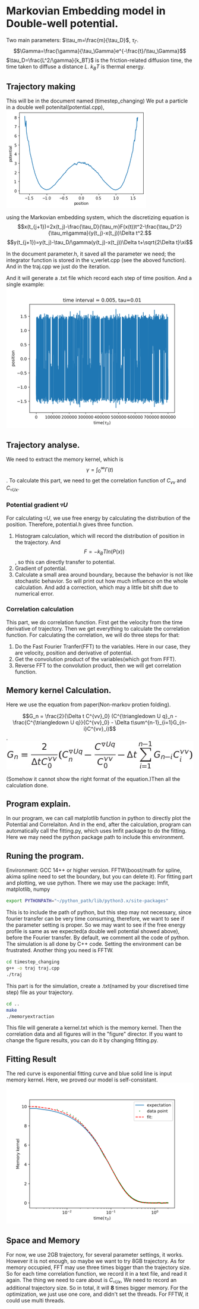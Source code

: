 # Markovian Embedding model in Double-well potential.
Two main parameters: $\tau_m=\frac{m}{\tau_D}$, $\tau_\Gamma$. 
$$\Gamma=\frac{\gamma}{\tau_\Gamma}e^{-\frac{t}/\tau_\Gamma}$$
$\tau_D=\frac{L^2/\gamma}{k_BT}$ is the friction-related diffusion time, the time taken to diffuse a distance $L$. $k_BT$ is thermal energy.


## Trajectory making
This will be in the document named (timestep_changing)
We put a particle in a double well potenital(potential.cpp), 
![alt text](https://github.com/Sanhei/A-naive-memory-extraction/blob/main/potential.png?raw=true)

using the Markovian embedding system, which the discretizing equation is
$$x(t_{j+1})=2x(t_j)-\frac{\tau_D}{\tau_m}F(x(t))t^2-\frac{\tau_D^2}{\tau_m\gamma}(y(t_j)-x(t_j))\Delta t^2.$$
$$y(t_{j+1})=y(t_j)-\tau_D/\gamma(y(t_j)-x(t_j))\Delta t+\sqrt{2\Delta t}\xi$$

In the document parameter.h, it saved all the parameter we need; the integrator function is stored in the v_verlet.cpp (see the aboved function). And in the traj.cpp we just do the iteration.

And it will generate a .txt file which record each step of time position. And a single example:
![alt text](https://github.com/Sanhei/A-naive-memory-extraction/blob/main/0.005_traj.svg?raw=true)
## Trajectory analyse.
We need to extract the memory kernel, which is 
$$\gamma = \int^\infty_0\Gamma(t)$$.
To calculate this part, we need to get the correlation function of $C_{vv}$ and $C_{\triangledown U x}$.
### Potential gradient $\triangledown U$
For calculating $\triangledown U$, we use free energy by calculating the distribution of the position. Therefore, potential.h gives three function.
1. Histogram calculation, which will record the distribution of position in the trajectory. And $$F = -k_BTln(P(x))$$, so this can directly transfer to potential.
2. Gradient of potential.
3. Calculate a small area around boundary, because the behavior is not like stochastic behavior. So will print out how much influence on the whole calculation. And add a correction, which may a little bit shift due to numerical error.



### Correlation calculation
This part, we do correlation function. First get the velocity from the time derivative of trajectory. Then we get everything to calculate the correlation function. For calculating the correlation, we will do three steps for that:
1. Do the Fast Fourier Tranfer(FFT) to the variables. Here in our case, they are velocity, position and derivative of potential.
2. Get the convolution product of the variables(which got from FFT).
3. Reverse FFT to the convolution product, then we will get correlation function.

## Memory kernel Calculation.
Here we use the equation from paper(Non-markov protien folding).

$$G_n = \frac{2}{\Delta t C^{vv}_0} (C^{\triangledown U q}_n -\frac{C^{\triangledown U q}}{C^{vv}_0} - \Delta t\sum^{n-1}_{i=1}G_{n-i}C^{vv}_i)$$. 
![alt text](https://github.com/Sanhei/A-naive-memory-extraction/blob/main/Gplot.png?raw=true)

(Somehow it cannot show the right format of the equation.)Then all the calculation done.

## Program explain.
In our program, we can call matplotlib function in python to directly plot the Potential and Correlaiton. And in the end, after the calculation, program can automatically call the fitting.py, which uses lmfit package to do the fitting. Here we may need the python package path to include this environment.
## Runing the program.
Environment:
GCC 14++ or higher version.
FFTW(boost/math for spline, akima spline need to set the boundary, but you can delete it). 
For fitting part and plotting, we use python. There we may use the package: lmfit, matplotlib, numpy

```bash
export PYTHONPATH="~/python_path/lib/python3.x/site-packages"
```
This is to include the path of python, but this step may not necessary, since fourier transfer can be very time consuming, therefore, we want to see if the parameter setting is proper. So we may want to see if the free energy profile is same as we expected(a double well potential showed above), before the Fourier transfer.
By default, we comment all the code of python. The simulation is all done by C++ code. Setting the environment can be frustrated. Another thing you need is FFTW.

```bash
cd timestep_changing
g++ -o traj traj.cpp
./traj
```
This part is for the simulation, create a .txt(named by your discretised time step) file as your trajectory.
```bash
cd ..
make
./memoryextraction
```
This file will generate a kernel.txt which is the memory kernel. Then the correlation data and all figures will in the "figure" director. If you want to change the figure results, you can do it by changing fitting.py. 

## Fitting Result
The red curve is exponential fitting curve and blue solid line is input memory kernel. Here, we proved our model is self-consistant.
![alt text](https://github.com/Sanhei/GLE-Model-validation-and-analysis/blob/main/Memorykernel.svg?raw=true)
## Space and Memory
For now, we use 2GB trajectory, for several parameter settings, it works. However it is not enough, so maybe we want to try 8GB trajectory. As for memory occupied, FFT may use three times bigger than the trajectory size. So for each time correlation function, we record it in a text file, and read it again.
The thing we need to care about is $C_{\triangledown U x}$, We need to record an additional trajectory size. So in total, it will $\mathbf{8}$ times bigger memory. For the optimization, we just use one core, and didn't set the threads. For FFTW, it could use multi threads.
